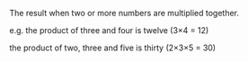 The result when two or more numbers are multiplied together.

e.g. the product of three and four is twelve (3×4 = 12)

the product of two, three and five is thirty (2×3×5 = 30)

